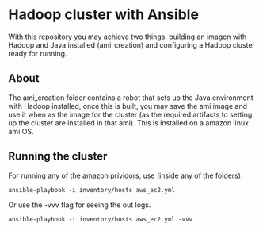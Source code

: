 # Hadoop cluster with Ansible
With this repository you may achieve two things, building an imagen with Hadoop and Java installed (ami_creation) and configuring a Hadoop cluster ready for running.

## About
The ami_creation folder contains a robot that sets up the Java environment with Hadoop installed, once this is built, you may save the ami image and use it when as the image for the cluster (as the required artifacts to setting up the cluster are installed in that ami). This is installed on a amazon linux ami OS.

## Running the cluster
For running any of the amazon prividors, use (inside any of the folders):
```
ansible-playbook -i inventory/hosts aws_ec2.yml
```
Or use the -vvv flag for seeing the out logs.
```
ansible-playbook -i inventory/hosts aws_ec2.yml -vvv
```
